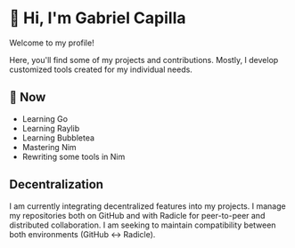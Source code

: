 # 👋 Hi, I'm Gabriel Capilla

Welcome to my profile!

Here, you'll find some of my projects and contributions. Mostly, I develop customized tools created for my individual needs.

## 🌱 Now

- Learning Go
- Learning Raylib
- Learning Bubbletea
- Mastering Nim
- Rewriting some tools in Nim

## Decentralization

I am currently integrating decentralized features into my projects. I manage my repositories both on GitHub and with Radicle for peer-to-peer and distributed collaboration. I am seeking to maintain compatibility between both environments (GitHub ↔ Radicle).

<!--- Secret?
## 💼 Professional Background

- **Tech Influencer since 2016**: Meet me as _UnboxMeSpain_
- **Cooler Master Ambassador (2018)**: Represented Cooler Master as an ambassador, promoting their products and engaging with the tech community.
- **Collaborations**: Worked with leading tech companies such as **MSI Iberia**, **Intel Spain**, **AMD**, **Logitech**, **Corsair**, and others, gaining valuable experience in the hardware and tech industry.
--->

<!---
gabrielcapilla/gabrielcapilla is a ✨ special ✨ repository because its `README.md` (this file) appears on your GitHub profile.
You can click the Preview link to take a look at your changes.
--->
